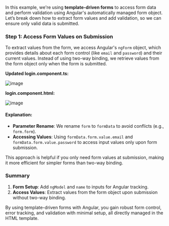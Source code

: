 In this example, we're using **template-driven forms** to access form data and perform validation using Angular's automatically managed form object. Let’s break down how to extract form values and add validation, so we can ensure only valid data is submitted.

### Step 1: Access Form Values on Submission

To extract values from the form, we access Angular's `ngForm` object, which provides details about each form control (like `email` and `password`) and their current values. Instead of using two-way binding, we retrieve values from the form object only when the form is submitted.

**Updated login.component.ts:**

![image](https://github.com/user-attachments/assets/c04cc043-d11a-450d-a187-f4ed66a3c3f8)


**login.component.html:**

![image](https://github.com/user-attachments/assets/5d25c1f2-7164-4d7f-a93f-9ce79fee643d)


#### Explanation:
- **Parameter Rename**: We rename `form` to `formData` to avoid conflicts (e.g., `form.form`).
- **Accessing Values**: Using `formData.form.value.email` and `formData.form.value.password` to access input values only upon form submission.

This approach is helpful if you only need form values at submission, making it more efficient for simpler forms than two-way binding.

### Summary

1. **Form Setup**: Add `ngModel` and `name` to inputs for Angular tracking.
2. **Access Values**: Extract values from the form object upon submission without two-way binding.


By using template-driven forms with Angular, you gain robust form control, error tracking, and validation with minimal setup, all directly managed in the HTML template.
